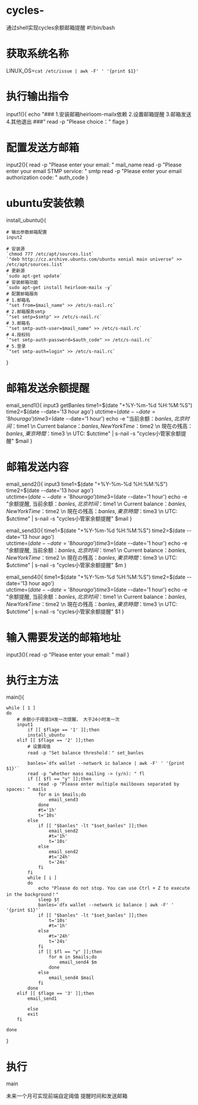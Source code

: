# cycles-
通过shell实现cycles余额邮箱提醒
#!/bin/bash
# 获取系统名称
LINUX_OS=`cat /etc/issue | awk -F' ' '{print $1}'`

# 执行输出指令
input1(){
	echo "### 1.安装邮箱heirloom-mailx依赖  2.设置邮箱提醒  3.邮箱发送 4.其他退出 ###"
	read -p "Please choice：" flage
}

# 配置发送方邮箱
input2(){
	read -p "Please enter your email: " mail_name
	read -p "Please enter your email STMP service: " smtp
	read -p "Please enter your email authorization code: " auth_code 
}

# ubuntu安装依赖
install_ubuntu(){

	# 输出参数邮箱配置
	input2

	# 安装源
	`chmod 777 /etc/apt/sources.list`
	`"deb http://cz.archive.ubuntu.com/ubuntu xenial main universe" >> /etc/apt/sources.list`
	# 更新源
	`sudo apt-get update`
	# 安装邮箱功能
	`sudo apt-get install heirloom-mailx -y`
	# 配置邮箱服务
	# 1.邮箱名
	`"set from=$mail_name" >> /etc/s-nail.rc`
	# 2.邮箱服务smtp
	`"set smtp=$smtp" >> /etc/s-nail.rc`
	# 3.邮箱名
	`"set smtp-auth-user=$mail_name" >> /etc/s-nail.rc`
	# 4.授权码
	`"set smtp-auth-password=$auth_code" >> /etc/s-nail.rc`
	# 5.登录
	`"set smtp-auth=login" >> /etc/s-nail.rc`
}

# 邮箱发送余额提醒
email_send1(){
	input3
	getBanles
	time1=$(date "+%Y-%m-%d %H:%M:%S")
	time2=$(date --date='13 hour ago')
	utctime=$(date --date='8 hour ago')
	time3=$(date --date='1 hour')
	echo -e "当前余额：$banles, 北京时间：$time1 \n
	Current balance：$banles, New York Time：$time2 \n
	現在の残高：$banles, 東京時間：$time3 \n
	UTC: $utctime" | s-nail  -s "cycles小管家余额提醒" $mail
}

# 邮箱发送内容
email_send2(){
	input3
	time1=$(date "+%Y-%m-%d %H:%M:%S")
	time2=$(date --date='13 hour ago')	
	utctime=$(date --date='8 hour ago')		 
 	time3=$(date --date='1 hour')
	echo -e "余额提醒, 当前余额：$banles, 北京时间：$time1 \n
	Current balance：$banles, New York Time：$time2 \n
	現在の残高：$banles, 東京時間：$time3 \n
	UTC: $utctime" | s-nail  -s "cycles小管家余额提醒" $mail
}

email_send3(){
	time1=$(date "+%Y-%m-%d %H:%M:%S")
	time2=$(date --date='13 hour ago')	
	utctime=$(date --date='8 hour ago')		 
 	time3=$(date --date='1 hour')
	echo -e "余额提醒, 当前余额：$banles, 北京时间：$time1 \n
	Current balance：$banles, New York Time：$time2 \n
	現在の残高：$banles, 東京時間：$time3 \n
	UTC: $utctime" | s-nail  -s "cycles小管家余额提醒" $m
}

email_send4(){
	time1=$(date "+%Y-%m-%d %H:%M:%S")
	time2=$(date --date='13 hour ago')	
	utctime=$(date --date='8 hour ago')		 
 	time3=$(date --date='1 hour')
	echo -e "余额提醒, 当前余额：$banles, 北京时间：$time1 \n
	Current balance：$banles, New York Time：$time2 \n
	現在の残高：$banles, 東京時間：$time3 \n
	UTC: $utctime" | s-nail  -s "cycles小管家余额提醒" $1
}

# 输入需要发送的邮箱地址
input3(){
	read -p "Please enter your email: " mail
}

# 执行主方法
main(){

	while [ 1 ]
	do
		# 余额小于阈值1H发一次提醒， 大于24小时发一次
		input1
        	if [[ $flage == '1' ]];then
			install_ubuntu
		elif [[ $flage == '2' ]];then
			# 设置阈值
			read -p "Set balance threshold：" set_banles
			
			banles=`dfx wallet --network ic balance | awk -F' ' '{print $1}'`                                
			read -p "whether mass mailing -> (y/n): " fl
			if [[ $fl == "y" ]];then
				read -p "Please enter multiple mailboxes separated by spaces: " mails
				for m in $mails;do
					email_send3
				done
				#t='1h'
				t='10s'
			else
				if [[ "$banles" -lt "$set_banles" ]];then	
					email_send2						                                
					#t='1h'
					t='10s'
				else	
					email_send2     
					#t='24h'
					t='24s'
				fi												
			fi
			while [ i ]
			do
				echo "Please do not stop. You can use Ctrl + Z to execute in the background！"                                        
				sleep $t
				banles=`dfx wallet --network ic balance | awk -F' ' '{print $1}'`
				if [[ "$banles" -lt "$set_banles" ]];then                                        
					t='10s'
					#t='1h'
				else    
					#t='24h'				
					t='24s'				
				fi
				if [[ $fl == "y" ]];then
					for m in $mails;do					
						email_send4 $m
					done
				else
					email_send4 $mail
				fi
			done
		elif [[ $flage == '3' ]];then			   
   			email_send1

     		else			
			exit	
		fi
		
	done
}
# 执行
main























未来一个月可实现前端自定阈值 提醒时间和发送邮箱
